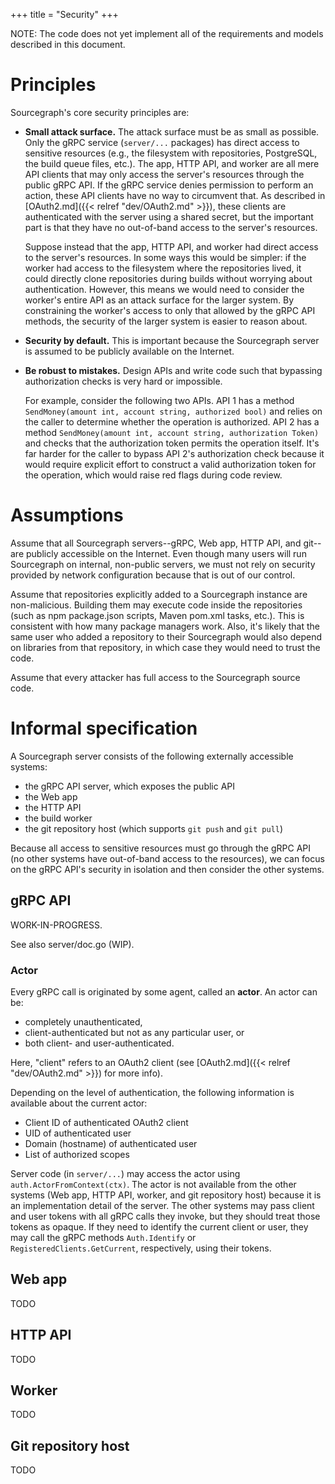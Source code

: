 +++
title = "Security"
+++

NOTE: The code does not yet implement all of the requirements and
models described in this document.


# Principles

Sourcegraph's core security principles are:

* **Small attack surface.** The attack surface must be as small as
  possible. Only the gRPC service (`server/...` packages) has direct
  access to sensitive resources (e.g., the filesystem with
  repositories, PostgreSQL, the build queue files, etc.). The app,
  HTTP API, and worker are all mere API clients that may only access
  the server's resources through the public gRPC API. If the gRPC
  service denies permission to perform an action, these API clients
  have no way to circumvent that. As described in
  [OAuth2.md]({{< relref "dev/OAuth2.md" >}}), these clients are authenticated with the
  server using a shared secret, but the important part is that they
  have no out-of-band access to the server's resources.

  Suppose instead that the app, HTTP API, and worker had direct access
  to the server's resources. In some ways this would be simpler: if
  the worker had access to the filesystem where the repositories
  lived, it could directly clone repositories during builds without
  worrying about authentication. However, this means we would need to
  consider the worker's entire API as an attack surface for the larger
  system. By constraining the worker's access to only that allowed by
  the gRPC API methods, the security of the larger system is easier to
  reason about.

* **Security by default.** This is important because the Sourcegraph
  server is assumed to be publicly available on the Internet.

* **Be robust to mistakes.** Design APIs and write code such that
  bypassing authorization checks is very hard or impossible.

  For example, consider the following two APIs. API 1 has a method
  `SendMoney(amount int, account string, authorized bool)` and relies
  on the caller to determine whether the operation is authorized. API
  2 has a method `SendMoney(amount int, account string, authorization
  Token)` and checks that the authorization token permits the
  operation itself. It's far harder for the caller to bypass API 2's
  authorization check because it would require explicit effort to
  construct a valid authorization token for the operation, which would
  raise red flags during code review.


# Assumptions

Assume that all Sourcegraph servers--gRPC, Web app, HTTP API, and
git--are publicly accessible on the Internet. Even though many users
will run Sourcegraph on internal, non-public servers, we must not rely
on security provided by network configuration because that is out of
our control.

Assume that repositories explicitly added to a Sourcegraph instance
are non-malicious. Building them may execute code inside the
repositories (such as npm package.json scripts, Maven pom.xml tasks,
etc.). This is consistent with how many package managers work. Also,
it's likely that the same user who added a repository to their
Sourcegraph would also depend on libraries from that repository, in
which case they would need to trust the code.

Assume that every attacker has full access to the Sourcegraph source
code.


# Informal specification

A Sourcegraph server consists of the following externally accessible
systems:

* the gRPC API server, which exposes the public API
* the Web app
* the HTTP API
* the build worker
* the git repository host (which supports `git push` and `git pull`)

Because all access to sensitive resources must go through the gRPC API
(no other systems have out-of-band access to the resources), we can
focus on the gRPC API's security in isolation and then consider the
other systems.


## gRPC API

WORK-IN-PROGRESS.

See also server/doc.go (WIP).

### Actor

Every gRPC call is originated by some agent, called an **actor**. An
actor can be:

* completely unauthenticated,
* client-authenticated but not as any particular user, or
* both client- and user-authenticated.

Here, "client" refers to an OAuth2 client (see
[OAuth2.md]({{< relref "dev/OAuth2.md" >}}) for more info).

Depending on the level of authentication, the following information is
available about the current actor:

* Client ID of authenticated OAuth2 client
* UID of authenticated user
* Domain (hostname) of authenticated user
* List of authorized scopes

Server code (in `server/...`) may access the actor using
`auth.ActorFromContext(ctx)`. The actor is not available from the
other systems (Web app, HTTP API, worker, and git repository host)
because it is an implementation detail of the server. The other
systems may pass client and user tokens with all gRPC calls they
invoke, but they should treat those tokens as opaque. If they need to
identify the current client or user, they may call the gRPC methods
`Auth.Identify` or `RegisteredClients.GetCurrent`, respectively, using
their tokens.

## Web app

TODO

## HTTP API

TODO

## Worker

TODO

## Git repository host

TODO

